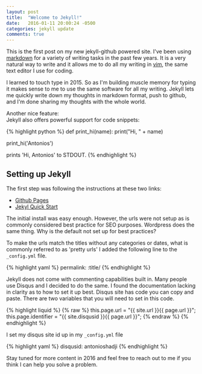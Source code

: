 ```yaml
---
layout: post
title:  "Welcome to Jekyll!"
date:   2016-01-11 20:00:24 -0500
categories: jekyll update
comments: true
---
```


This is the first post on my new jekyll-github powered site.  I've been using [markdown][md] for a variety of writing tasks in the past few years.  It is a very natural way to write and it allows me to do all my writing in [vim][v], the same text editor I use for coding.  

I learned to touch type in 2015.  So as I'm building muscle memory for typing it makes sense to me to use the same software for all my writing.  Jekyll lets me quickly write down my thoughts in markdown format, push to github, and I'm done sharing my thoughts with the whole world.


Another nice feature:  
Jekyll also offers powerful support for code snippets:

{% highlight python %}
def print_hi(name):
  print("Hi, " + name)

print_hi('Antonios')

prints 'Hi, Antonios' to STDOUT.
{% endhighlight %}

## Setting up Jekyll
The first step was following the instructions at these two links:  

- [Github Pages](https://pages.github.com)
- [Jekyl Quick Start](https://jekyllrb.com/docs/quickstart/)

The initial install was easy enough.  However, the urls were not setup as is commonly considered best practice for SEO purposes.  Wordpress does the same thing.  Why is the default not set up for best practices?

To make the urls match the titles without any categories or dates, what is commonly referred to as 'pretty urls' I added the following line to the `_config.yml` file.

{% highlight yaml %}
permalink: :title/
{% endhighlight %}

Jekyll does not come with commenting capabilities built in.  Many people use Disqus and I decided to do the same.  I found the documentation lacking in clarity as to how to set it up best.  Disqus site has code you can copy and paste.  There are two variables that you will need to set in this code.

{% highlight liquid %}
{% raw %}
this.page.url = "{{ site.url }}{{ page.url }}";
this.page.identifier = "{{ site.disqusid }}{{ page.url }}";
{% endraw %}
{% endhighlight %}

I set my disqus site id up in my `_config.yml` file 

{% highlight yaml %}
disqusid: antonioshadji
{% endhighlight %}

Stay tuned for more content in 2016 and feel free to reach out to me if you think I can help you solve a problem.

[md]: https://help.github.com/articles/github-flavored-markdown/
[v]: http://www.vim.org/
